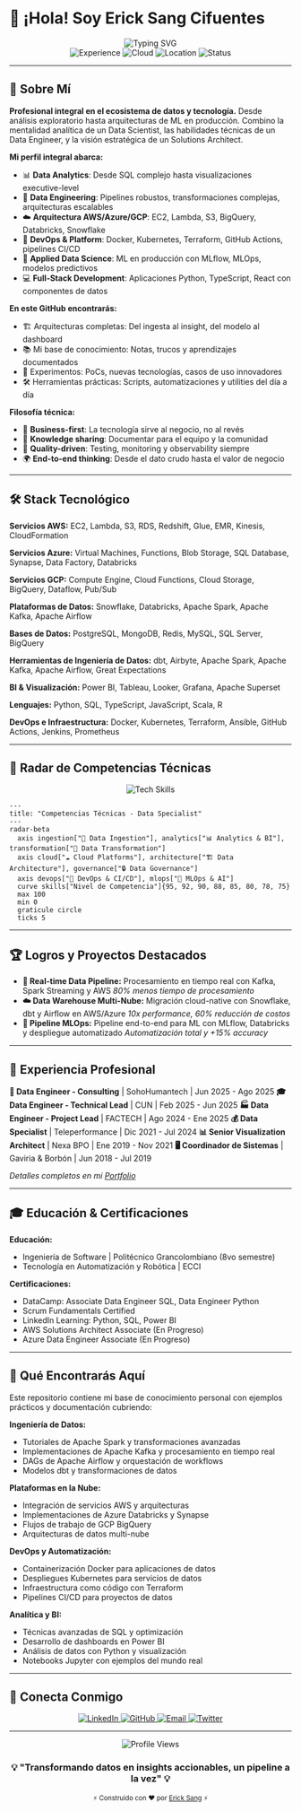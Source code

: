 # 👋 ¡Hola! Soy Erick Sang Cifuentes

<div align="center">
  <img src="https://readme-typing-svg.herokuapp.com?font=Orbitron&size=30&duration=3000&pause=1000&color=00FF41&center=true&vCenter=true&width=750&lines=Ingeniero+de+Datos+%7C+Analista;Arquitecto+AWS+%7C+Azure+%7C+GCP;DevOps+%7C+Ingeniero+de+Plataforma;Desarrollador+Full-Stack+Data;Científico+de+Datos+Aplicado;Construyendo+Ecosistemas+de+Datos;Del+ETL+al+ML+a+Producción;5%2B+A%C3%B1os+Transformando+Negocios" alt="Typing SVG" />
</div>

<div align="center">
  <img src="https://img.shields.io/badge/Data_Engineer-5%2B_Years-00ff41?style=for-the-badge&logo=databricks&logoColor=white" alt="Experience" />
  <img src="https://img.shields.io/badge/AWS%20%7C%20Azure%20%7C%20GCP-Multi--Cloud-ff6b35?style=for-the-badge&logo=amazonaws&logoColor=white" alt="Cloud" />
  <img src="https://img.shields.io/badge/Location-Madrid%2C_Colombia-4ecdc4?style=for-the-badge&logo=googlemaps&logoColor=white" alt="Location" />
  <img src="https://img.shields.io/badge/Status-Available_for_Opportunities-00ff41?style=for-the-badge&logo=checkmarx&logoColor=white" alt="Status" />
</div>

---

## 🚀 Sobre Mí

**Profesional integral en el ecosistema de datos y tecnología.** Desde análisis exploratorio hasta arquitecturas de ML en producción. Combino la mentalidad analítica de un Data Scientist, las habilidades técnicas de un Data Engineer, y la visión estratégica de un Solutions Architect.

**Mi perfil integral abarca:**
- 📊 **Data Analytics**: Desde SQL complejo hasta visualizaciones executive-level
- 🔧 **Data Engineering**: Pipelines robustos, transformaciones complejas, arquitecturas escalables
- ☁️ **Arquitectura AWS/Azure/GCP**: EC2, Lambda, S3, BigQuery, Databricks, Snowflake
- 🚀 **DevOps & Platform**: Docker, Kubernetes, Terraform, GitHub Actions, pipelines CI/CD
- 🤖 **Applied Data Science**: ML en producción con MLflow, MLOps, modelos predictivos
- 💻 **Full-Stack Development**: Aplicaciones Python, TypeScript, React con componentes de datos

**En este GitHub encontrarás:**
- 🏗️ Arquitecturas completas: Del ingesta al insight, del modelo al dashboard
- 📚 Mi base de conocimiento: Notas, trucos y aprendizajes documentados
- 🔬 Experimentos: PoCs, nuevas tecnologías, casos de uso innovadores
- 🛠️ Herramientas prácticas: Scripts, automatizaciones y utilities del día a día

**Filosofía técnica:**
- 🎯 **Business-first**: La tecnología sirve al negocio, no al revés
- 📝 **Knowledge sharing**: Documentar para el equipo y la comunidad
- 🧪 **Quality-driven**: Testing, monitoring y observability siempre
- 🌍 **End-to-end thinking**: Desde el dato crudo hasta el valor de negocio

---

## 🛠️ Stack Tecnológico

**Servicios AWS:**
EC2, Lambda, S3, RDS, Redshift, Glue, EMR, Kinesis, CloudFormation

**Servicios Azure:**
Virtual Machines, Functions, Blob Storage, SQL Database, Synapse, Data Factory, Databricks

**Servicios GCP:**
Compute Engine, Cloud Functions, Cloud Storage, BigQuery, Dataflow, Pub/Sub

**Plataformas de Datos:**
Snowflake, Databricks, Apache Spark, Apache Kafka, Apache Airflow

**Bases de Datos:**
PostgreSQL, MongoDB, Redis, MySQL, SQL Server, BigQuery

**Herramientas de Ingeniería de Datos:**
dbt, Airbyte, Apache Spark, Apache Kafka, Apache Airflow, Great Expectations

**BI & Visualización:**
Power BI, Tableau, Looker, Grafana, Apache Superset

**Lenguajes:**
Python, SQL, TypeScript, JavaScript, Scala, R

**DevOps e Infraestructura:**
Docker, Kubernetes, Terraform, Ansible, GitHub Actions, Jenkins, Prometheus

---

## 🎯 Radar de Competencias Técnicas

<div align="center">
  <img src="https://skillicons.dev/icons?i=python,sql,aws,azure,gcp,docker,kafka,spark,airflow,snowflake,dbt,terraform,git,linux,postgres,mongodb,redis,grafana&theme=dark" alt="Tech Skills" />
</div>

```mermaid
---
title: "Competencias Técnicas - Data Specialist"
---
radar-beta
  axis ingestion["🔄 Data Ingestion"], analytics["📊 Analytics & BI"], transformation["🔧 Data Transformation"]
  axis cloud["☁️ Cloud Platforms"], architecture["🏗️ Data Architecture"], governance["🔒 Data Governance"]
  axis devops["🚀 DevOps & CI/CD"], mlops["🤖 MLOps & AI"]
  curve skills["Nivel de Competencia"]{95, 92, 90, 88, 85, 80, 78, 75}
  max 100
  min 0
  graticule circle
  ticks 5
```

---

## 🏆 Logros y Proyectos Destacados

- **🚀 Real-time Data Pipeline:** Procesamiento en tiempo real con Kafka, Spark Streaming y AWS
  *80% menos tiempo de procesamiento*
- **☁️ Data Warehouse Multi-Nube:** Migración cloud-native con Snowflake, dbt y Airflow en AWS/Azure
  *10x performance, 60% reducción de costos*
- **🤖 Pipeline MLOps:** Pipeline end-to-end para ML con MLflow, Databricks y despliegue automatizado
  *Automatización total y +15% accuracy*

---

## 💼 Experiencia Profesional

**🏢 Data Engineer - Consulting** | SohoHumantech | Jun 2025 - Ago 2025
**🎓 Data Engineer - Technical Lead** | CUN | Feb 2025 - Jun 2025
**🏭 Data Engineer - Project Lead** | FACTECH | Ago 2024 - Ene 2025
**💰 Data Specialist** | Teleperformance | Dic 2021 - Jul 2024
**📊 Senior Visualization Architect** | Nexa BPO | Ene 2019 - Nov 2021
**🖥️ Coordinador de Sistemas** | Gaviria & Borbón | Jun 2018 - Jul 2019

*Detalles completos en mi [Portfolio](https://ericksang.dev)*

---

## 🎓 Educación & Certificaciones

**Educación:**
- Ingeniería de Software | Politécnico Grancolombiano (8vo semestre)
- Tecnología en Automatización y Robótica | ECCI

**Certificaciones:**
- DataCamp: Associate Data Engineer SQL, Data Engineer Python
- Scrum Fundamentals Certified
- LinkedIn Learning: Python, SQL, Power BI
- AWS Solutions Architect Associate (En Progreso)
- Azure Data Engineer Associate (En Progreso)

---

## 🌟 Qué Encontrarás Aquí

Este repositorio contiene mi base de conocimiento personal con ejemplos prácticos y documentación cubriendo:

**Ingeniería de Datos:**
- Tutoriales de Apache Spark y transformaciones avanzadas
- Implementaciones de Apache Kafka y procesamiento en tiempo real
- DAGs de Apache Airflow y orquestación de workflows
- Modelos dbt y transformaciones de datos

**Plataformas en la Nube:**
- Integración de servicios AWS y arquitecturas
- Implementaciones de Azure Databricks y Synapse
- Flujos de trabajo de GCP BigQuery
- Arquitecturas de datos multi-nube

**DevOps y Automatización:**
- Containerización Docker para aplicaciones de datos
- Despliegues Kubernetes para servicios de datos
- Infraestructura como código con Terraform
- Pipelines CI/CD para proyectos de datos

**Analítica y BI:**
- Técnicas avanzadas de SQL y optimización
- Desarrollo de dashboards en Power BI
- Análisis de datos con Python y visualización
- Notebooks Jupyter con ejemplos del mundo real

---

## 🤝 Conecta Conmigo

<div align="center">
  <a href="https://linkedin.com/in/esangc" target="_blank">
    <img src="https://img.shields.io/badge/LinkedIn-0077B5?style=for-the-badge&logo=linkedin&logoColor=white" alt="LinkedIn" />
  </a>
  <a href="https://github.com/Leonsang" target="_blank">
    <img src="https://img.shields.io/badge/GitHub-100000?style=for-the-badge&logo=github&logoColor=white" alt="GitHub" />
  </a>
  <a href="mailto:ericksang@gmail.com" target="_blank">
    <img src="https://img.shields.io/badge/Email-D14836?style=for-the-badge&logo=gmail&logoColor=white" alt="Email" />
  </a>
  <a href="https://twitter.com/ericksang" target="_blank">
    <img src="https://img.shields.io/badge/Twitter-1DA1F2?style=for-the-badge&logo=twitter&logoColor=white" alt="Twitter" />
  </a>
</div>

---

<div align="center">
  <img src="https://komarev.com/ghpvc/?username=Leonsang&color=00ff41&style=for-the-badge&label=PROFILE+VIEWS" alt="Profile Views" />
  <h3>💡 "Transformando datos en insights accionables, un pipeline a la vez" 💡</h3>
  <sub>⚡ Construido con ❤️ por <a href="https://github.com/Leonsang">Erick Sang</a> ⚡</sub>
</div>